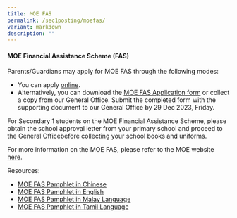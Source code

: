 ```yaml
---
title: MOE FAS
permalink: /sec1posting/moefas/
variant: markdown
description: ""
---
```

#### **MOE Financial Assistance Scheme (FAS)** 

Parents/Guardians may apply for MOE FAS through the following modes: 

* You can apply <a target="_blank" href="https://go.gov.sg/moe-efas">online</a>.
* Alternatively, you can download the <a target="_blank" href="https://go.gov.sg/bdms-fasform">MOE FAS Application form</a>  or collect a copy from our General Office.  Submit the completed form with the supporting document to our General Office by 29 Dec 2023, Friday. 

For Secondary 1 students on the MOE Financial Assistance Scheme, please obtain the school approval letter from your primary school and proceed to the General Officebefore collecting your school books and uniforms.

For more information on the MOE FAS, please refer to the MOE website <a target="_blank" href="https://www.moe.gov.sg/financial-matters/financial-assistance">here</a>.


Resources: 

* [MOE FAS Pamphlet in Chinese](/files/Forparents/Moefas/moe_faspamphlet_cl.pdf)
* [MOE FAS Pamphlet in English](/files/Forparents/Moefas/moe_faspamphlet_el.pdf)
* [MOE FAS Pamphlet in Malay Language](/files/Forparents/Moefas/moe_faspamphlet_ml.pdf)
* [MOE FAS Pamphlet in Tamil Language](/files/Forparents/Moefas/moe_faspamphlet_tl.pdf)
